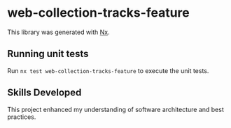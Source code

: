 # web-collection-tracks-feature

This library was generated with [Nx](https://nx.dev).

## Running unit tests

Run `nx test web-collection-tracks-feature` to execute the unit tests.


## Skills Developed

This project enhanced my understanding of software architecture and best practices.